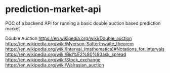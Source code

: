 # prediction-market-api
POC of a backend API for running a basic double auction based prediction market

Double Auction
https://en.wikipedia.org/wiki/Double_auction
https://en.wikipedia.org/wiki/Myerson-Satterthwaite_theorem
https://en.wikipedia.org/wiki/Interval_(mathematics)#Notations_for_intervals
https://en.wikipedia.org/wiki/Bid%E2%80%93ask_spread
https://en.wikipedia.org/wiki/Stock_exchange
https://en.wikipedia.org/wiki/Walrasian_auction
